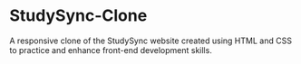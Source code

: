 # StudySync-Clone
A responsive clone of the StudySync website created using HTML and CSS to practice and enhance front-end development skills. 
